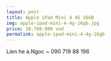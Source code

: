 ```yaml
---
layout: post
title: Apple iPad Mini 4 4G 16GB
img: apple-ipad-mini-4-4g-16gb.jpg
price: 10.760.000 vnd
permalink: apple-ipad-mini-4-4g-16gb
---
```

Lien he a.Ngoc ~ 090 719 88 196
